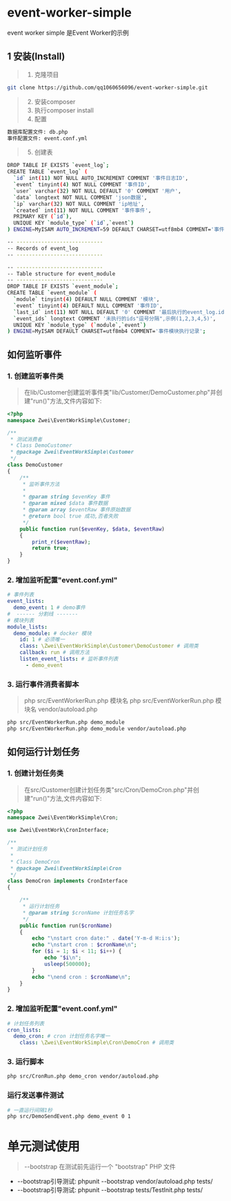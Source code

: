 # event-worker-simple
event worker simple 是Event Worker的示例

## 1 安装(Install)
> 1. 克隆项目
```sh
git clone https://github.com/qq1060656096/event-worker-simple.git
```
> 2. 安装composer
> 3. 执行composer install
> 4. 配置

```sh
数据库配置文件: db.php
事件配置文件: event.conf.yml
```

> 5. 创建表

```sh
DROP TABLE IF EXISTS `event_log`;
CREATE TABLE `event_log` (
  `id` int(11) NOT NULL AUTO_INCREMENT COMMENT '事件日志ID',
  `event` tinyint(4) NOT NULL COMMENT '事件ID',
  `user` varchar(32) NOT NULL DEFAULT '0' COMMENT '用户',
  `data` longtext NOT NULL COMMENT 'json数据',
  `ip` varchar(32) NOT NULL COMMENT 'ip地址',
  `created` int(11) NOT NULL COMMENT '事件事件',
  PRIMARY KEY (`id`),
  UNIQUE KEY `module_type` (`id`,`event`)
) ENGINE=MyISAM AUTO_INCREMENT=59 DEFAULT CHARSET=utf8mb4 COMMENT='事件日志';

-- ----------------------------
-- Records of event_log
-- ----------------------------

-- ----------------------------
-- Table structure for event_module
-- ----------------------------
DROP TABLE IF EXISTS `event_module`;
CREATE TABLE `event_module` (
  `module` tinyint(4) DEFAULT NULL COMMENT '模块',
  `event` tinyint(4) DEFAULT NULL COMMENT '事件ID',
  `last_id` int(11) NOT NULL DEFAULT '0' COMMENT '最后执行的event_log.id',
  `event_ids` longtext COMMENT '未执行的ids"逗号分隔",示例(1,2,3,4,5)',
  UNIQUE KEY `module_type` (`module`,`event`)
) ENGINE=MyISAM DEFAULT CHARSET=utf8mb4 COMMENT='事件模块执行记录';
```

## 如何监听事件

### 1. 创建监听事件类

> 在lib/Customer创建监听事件类"lib/Customer/DemoCustomer.php"并创建"run()"方法,文件内容如下:

```php
<?php
namespace Zwei\EventWorkSimple\Customer;

/**
 * 测试消费者
 * Class DemoCustomer
 * @package Zwei\EventWorkSimple\Customer
 */
class DemoCustomer
{
    /**
     * 监听事件方法
     *
     * @param string $evenKey 事件
     * @param mixed $data 事件数据
     * @param array $eventRaw 事件原始数据
     * @return bool true 成功,否者失败
     */
    public function run($evenKey, $data, $eventRaw)
    {
        print_r($eventRaw);
        return true;
    }
}
```


### 2. 增加监听配置"event.conf.yml"

```yml
# 事件列表
event_lists:
  demo_event: 1 # demo事件
#  ------ 分割线 -------
# 模块列表
module_lists:
  demo_module: # docker 模块
    id: 1 # 必须唯一
    class: \Zwei\EventWorkSimple\Customer\DemoCustomer # 调用类
    callback: run # 调用方法
    listen_event_lists: # 监听事件列表
      - demo_event
```

### 3. 运行事件消费者脚本
> php src/EventWorkerRun.php 模块名
> php src/EventWorkerRun.php 模块名 vendor/autoload.php
```sh
php src/EventWorkerRun.php demo_module
php src/EventWorkerRun.php demo_module vendor/autoload.php
```

## 如何运行计划任务

### 1. 创建计划任务类

> 在src/Customer创建计划任务类"src/Cron/DemoCron.php"并创建"run()"方法,文件内容如下:

```php
<?php
namespace Zwei\EventWorkSimple\Cron;

use Zwei\EventWork\CronInterface;

/**
 * 测试计划任务
 *
 * Class DemoCron
 * @package Zwei\EventWorkSimple\Cron
 */
class DemoCron implements CronInterface
{

    /**
     * 运行计划任务
     * @param string $cronName 计划任务名字
     */
    public function run($cronName)
    {
        echo "\nstart cron date:" . date('Y-m-d H:i:s');
        echo "\nstart cron : $cronName\n";
        for ($i = 1; $i < 11; $i++) {
            echo "$i\n";
            usleep(500000);
        }
        echo "\nend cron : $cronName\n";
    }
}
```

### 2. 增加监听配置"event.conf.yml"

```yml
# 计划任务列表
cron_lists:
  demo_cron: # cron 计划任务名字唯一
    class: \Zwei\EventWorkSimple\Cron\DemoCron # 调用类
```

### 3. 运行脚本
```sh
php src/CronRun.php demo_cron vendor/autoload.php
```
### 运行发送事件测试
```sh
# 一直运行间隔1秒
php src/DemoSendEvent.php demo_event 0 1
```
# 单元测试使用

> --bootstrap 在测试前先运行一个 "bootstrap" PHP 文件
- --bootstrap引导测试: phpunit --bootstrap vendor/autoload.php tests/
- --bootstrap引导测试: phpunit --bootstrap tests/TestInit.php tests/ 